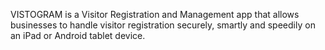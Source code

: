 VISTOGRAM is a Visitor Registration and Management app that allows businesses to handle visitor registration securely, smartly and speedily on an iPad or Android tablet device.
